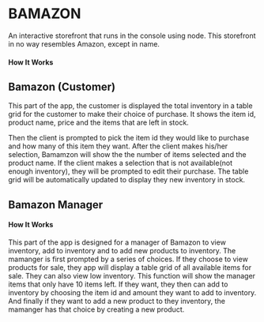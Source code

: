 # BAMAZON

An interactive storefront that runs in the console using node. This storefront in no way resembles Amazon, except in name.

#### How It Works

 ## Bamazon (Customer) 

 This part of the app, the customer is displayed the total inventory in a table grid for the customer to make their choice of purchase.  It shows the item id, product name, price and the items that are left in stock.

 Then the client is prompted to pick the item id they would like to purchase and how many of this item they want.  After the client makes his/her selection, Bamamzon will show the the number of items selected and the product name. If the client makes a selection that is not available(not enough inventory), they will be prompted to edit their purchase.  The table grid will be automatically updated to display they new inventory in stock.

 ## Bamazon Manager

 #### How It Works

 This part of the app is designed for a manager of Bamazon to view inventory, add to inventory and to add new products to inventory.  The mamanger is first prompted by a series of choices.  If they choose to view products for sale, they app will display a table grid of all available items for sale.  They can also view low inventory.  This function will show the manager items that only have 10 items left.  If they want, they then can add to inventory by choosing the item id and amount they want to add to inventory.  And finally if they want to add a new product to they inventory, the mamanger has that choice by creating a new product.











